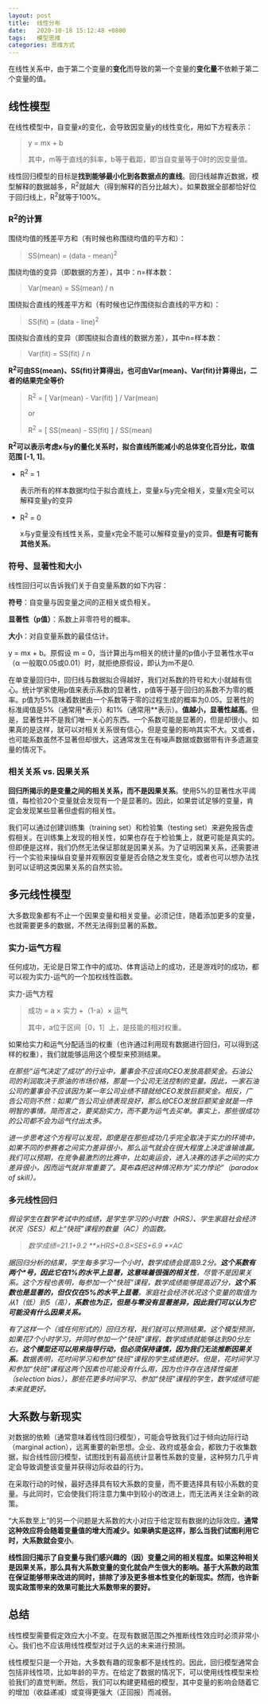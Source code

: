 ```yaml
---
layout: post
title:  线性分布
date:   2020-10-18 15:12:48 +0800
tags:   模型思维
categories: 思维方式
---
```


在线性关系中，由于第二个变量的**变化**而导致的第一个变量的**变化量**不依赖于第二个变量的值。

##  线性模型

在线性模型中，自变量x的变化，会导致因变量y的线性变化，用如下方程表示：

> y = mx + b
>
> 其中，m等于直线的斜率，b等于截距，即当自变量等于0时的因变量值。

线性回归模型的目标是**找到能够最小化到各数据点的直线**。回归线越靠近数据，模型解释的数据越多，R<sup>2</sup>就越大（得到解释的百分比越大）。如果数据全部都恰好位于回归线上，R<sup>2</sup>就等于100%。

### R<sup>2</sup>的计算

围绕均值的残差平方和（有时候也称围绕均值的平方和）：

> SS(mean) = (data - mean)<sup>2</sup>

围绕均值的变异（即数据的方差），其中：n=样本数：

> Var(mean) = SS(mean) / n

围绕拟合直线的残差平方和（有时候也记作围绕拟合直线的平方和）：

> SS(fit) =  (data - line)<sup>2</sup>

围绕拟合直线的变异（即围绕拟合直线的数据方差），其中n=样本数：

> Var(fit) = SS(fit) / n

**R<sup>2</sup>可由SS(mean)、SS(fit)计算得出，也可由Var(mean)、Var(fit)计算得出，二者的结果完全等价**

> R<sup>2</sup> = [ Var(mean) - Var(fit) ] / Var(mean)
> 
> or
> 
> R<sup>2</sup> = [ SS(mean) - SS(fit) ] / SS(mean)

**R<sup>2</sup>可以表示考虑x与y的量化关系时，拟合直线所能减小的总体变化百分比，取值范围 [-1, 1]**。

+  R<sup>2</sup> = 1
  
   表示所有的样本数据均位于拟合直线上，变量x与y完全相关，变量x完全可以解释变量y的变异

+ R<sup>2</sup> = 0
    
   x与y变量没有线性关系，变量x完全不能可以解释变量y的变异。**但是有可能有其他关系**。



### 符号、显著性和大小

线性回归可以告诉我们关于自变量系数的如下内容：

**符号**：自变量与因变量之间的正相关或负相关。

**显著性（p值）**：系数上非零符号的概率。

**大小**：对自变量系数的最佳估计。

y = mx + b。原假设 m = 0，当计算出与m相关的统计量的p值小于显著性水平α（α 一般取0.05或0.01）时，就拒绝原假设，即认为m不是0.

在单变量回归中，回归线与数据拟合得越好，我们对系数的符号和大小就越有信心。统计学家使用p值来表示系数的显著性，p值等于基于回归的系数不为零的概率。p值为5%意味着数据由一个系数等于零的过程生成的概率为0.05。显著性的标准阈值是5%（通常用*表示）和1%（通常用**表示）。**值越小，显著性越高**。但是，显著性并不是我们唯一关心的东西。一个系数可能是显著的，但是却很小。如果真的是这样，就可以对相关关系很有信心，但是变量的影响其实不大。又或者，也可能系数虽然不显著但却很大，这通常发生在有噪声数据或数据带有许多遗漏变量的情况下。

### 相关关系 vs. 因果关系

**回归所揭示的是变量之间的相关关系，而不是因果关系**。使用5%的显著性水平阈值，每检验20个变量就会发现有一个是显著的。因此，如果尝试足够的变量，肯定会发现某些显著但虚假的相关性。

我们可以通过创建训练集（training set）和检验集（testing set）来避免报告虚假相关。在训练集上发现的相关性，如果也存在于检验集上，就更可能是真实的。但即便是这样，我们仍然无法保证那就是因果关系。为了证明因果关系，还需要进行一个实验来操纵自变量并观察因变量是否会随之发生变化，或者也可以想办法找到可以证明这类因果关系的自然实验。

## 多元线性模型

大多数现象都有不止一个因果变量和相关变量。必须记住，随着添加更多的变量，也就需要更多的数据，不然无法得到显著的系数。

### 实力-运气方程

任何成功，无论是日常工作中的成功、体育运动上的成功，还是游戏时的成功，都可以视为实力-运气的一个加权线性函数。

实力-运气方程

> 成功 = a × 实力 +（1-a）× 运气
>
> 其中，a位于区间［0，1］上，是技能的相对权重。

如果给实力和运气分配适当的权重（也许通过利用现有数据进行回归，可以得到这样的权重），我们就能够运用这个模型来预测结果。

<i>

在那些“运气决定了成功”的行业中，董事会不应该向CEO发放高额奖金。石油公司的利润取决于原油的市场价格，那是一个公司无法控制的变量。因此，一家石油公司的董事会不应该因为某一年公司业绩不错就给CEO发放巨额奖金。相反，广告公司则不然：如果广告公司业绩表现良好，那么给CEO发放巨额奖金就是一件明智的事情。简而言之，要奖励实力，而不要为运气去买单。事实上，那些很成功的公司都不会为运气付出太多。

进一步思考这个方程可以发现，即便是在那些成功几乎完全取决于实力的环境中，如果不同的参赛者之间实力差异很小，那么运气就会在很大程度上决定谁输谁赢。我们可以预期，在竞争最激烈的比赛中，比如奥运会，进入决赛的选手之间的实力差异很小，因而运气就非常重要了。莫布森把这种情况称为“实力悖论”（paradox of skill）。

</i>

### 多元线性回归

<i>

假设学生在数学考试中的成绩，是学生学习的小时数（HRS）、学生家庭社会经济状况（SES）和上“快班”课程的数量（AC）的函数。

> 数学成绩=21.1+9.2 **×HRS+0.8×SES+6.9 *×AC

据回归分析的结果，学生每多学习一个小时，数学成绩会提高9.2分。**这个系数有两个*号，因此它在1%的水平上显著，这意味着很强的相关性**，尽管不是因果关系。这个方程也表明，每参加一个“快班”课程，数学成绩能够提高近7分，**这个系数也是显著的，但仅仅在5%的水平上显著**。家庭社会经济状况这个变量的取值为从1（低）到5（高），**系数也为正，但是与零没有显著差异，因此我们可以认为它可能没有什么因果关系。**

有了这样一个（或任何形式的）回归方程，我们就可以预测结果。这个模型预测，如果花7个小时学习，并同时参加一个“快班”课程，数学成绩就能够达到90分左右。**这个模型还可以用来指导行动，但必须保持谨慎，因为我们无法推断因果关系**。数据表明，花时间学习和参加“快班”课程的学生成绩更好。但是，花时间学习和参加“快班”课程这两个因素也可能没有什么用，因为也许存在选择性偏差（selection bias），那些花更多时间学习、参加“快班”课程的学生，数学成绩可能本来就更好。

</i>

## 大系数与新现实

对数据的依赖（通常意味着线性回归模型），可能会导致我们过于倾向边际行动（marginal action），远离重要的新思想。企业、政府或基金会，都致力于收集数据，拟合线性回归模型，试图找到有最高统计显著性系数的变量，这种努力几乎肯定会导致调整该变量并获得边际收益的行为。

在采取行动的时候，最好选择具有较大系数的变量，而不要选择具有较小系数的变量。与此同时，它会使我们将注意力集中到较小的改进上，而无法再关注全新的政策。

“大系数至上”的另一个问题是大系数的大小对应于给定现有数据的边际效应。**通常这种效应将会随着变量值的增大而减少。如果确实是这样，那么当我们试图利用它时，大系数就会变小**。

**线性回归揭示了自变量与我们感兴趣的（因）变量之间的相关程度。如果这种相关是因果关系，那么具有大系数变量的变化就会产生很大的影响。基于大系数的政策在保证能够带来改进的同时，排除了涉及更多根本性变化的新现实。然而，也许新现实政策带来的效果可能比大系数带来的要好。**

## 总结

线性模型需要假定效应大小不变。在现有数据范围之外推断线性效应时必须非常小心。我们也不应该用线性模型对过于久远的未来进行预测。

线性模型只是一个开始，大多数有趣的现象都不是线性的。因此，回归模型通常会包括非线性项，比如年龄的平方。在给定了数据的情况下，可以使用线性模型来检验我们的直觉判断。然后，我们可以构建更精细的模型，其中变量的影响会随着它的增加（收益递减）或变得更强大（正回报）而减弱。

